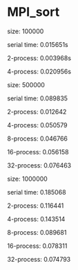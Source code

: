 # MPI_sort

size: 100000

serial time: 0.015651s

2-process: 0.003968s

4-process: 0.020956s



size: 500000

serial time: 0.089835

2-process: 0.012642

4-process: 0.050579

8-process: 0.046766

16-process: 0.056158

32-process: 0.076463


size: 1000000

serial time: 0.185068

2-process: 0.116441

4-process: 0.143514

8-process: 0.089681

16-process: 0.078311

32-process: 0.074793









